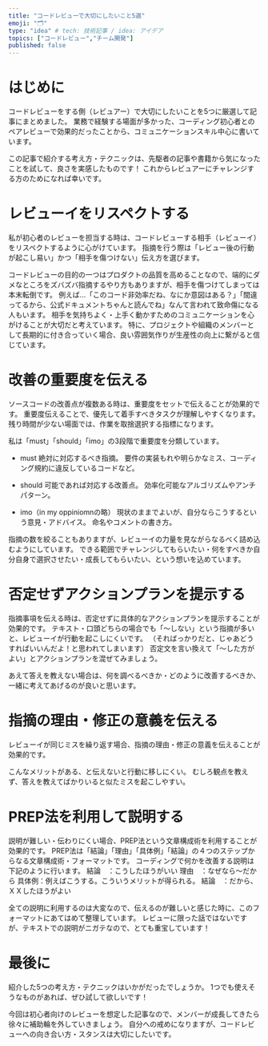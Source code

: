 ```yaml
---
title: "コードレビューで大切にしたいこと5選"
emoji: "🗂"
type: "idea" # tech: 技術記事 / idea: アイデア
topics: ["コードレビュー","チーム開発"]
published: false
---
```

# はじめに
コードレビューをする側（レビュアー）で大切にしたいことを5つに厳選して記事にまとめました。
業務で経験する場面が多かった、コーディング初心者とのペアレビューで効果的だったことから、コミュニケーションスキル中心に書いています。

この記事で紹介する考え方・テクニックは、先駆者の記事や書籍から気になったことを試して、良さを実感したものです！
これからレビュアーにチャレンジする方のためになれば幸いです。

# レビューイをリスペクトする
私が初心者のレビューを担当する時は、コードレビューする相手（レビューイ）をリスペクトするように心がけています。
指摘を行う際は「レビュー後の行動が起こし易い」かつ「相手を傷つけない」伝え方を選びます。

コードレビューの目的の一つはプロダクトの品質を高めることなので、端的にダメなところをズバズバ指摘するやり方もありますが、相手を傷つけてしまっては本末転倒です。
例えば...「このコード非効率だね、なにか意図はある？」「間違ってるから、公式ドキュメントちゃんと読んでね」なんて言われて致命傷になる人もいます。
相手を気持ちよく・上手く動かすためのコミュニケーションを心がけることが大切だと考えています。
特に、プロジェクトや組織のメンバーとして長期的に付き合っていく場合、良い雰囲気作りが生産性の向上に繋がると信じています。

# 改善の重要度を伝える
ソースコードの改善点が複数ある時は、重要度をセットで伝えることが効果的です。
重要度伝えることで、優先して着手すべきタスクが理解しやすくなります。
残り時間が少ない場面では、作業を取捨選択する指標になります。

私は「must」「should」「imo」の3段階で重要度を分類しています。

* must
絶対に対応するべき指摘。
要件の実装もれや明らかなミス、コーディング規約に違反しているコードなど。

* should
可能であれば対応する改善点。
効率化可能なアルゴリズムやアンチパターン。

* imo（in my oppiniomnの略）
現状のままでよいが、自分ならこうするという意見・アドバイス。
命名やコメントの書き方。

指摘の数を絞ることもありますが、レビューイの力量を見ながらなるべく詰め込むようにしています。
できる範囲でチャレンジしてもらいたい・何をすべきか自分自身で選択させたい・成長してもらいたい、という想いを込めています。

# 否定せずアクションプランを提示する
指摘事項を伝える時は、否定せずに具体的なアクションプランを提示することが効果的です。
テキスト・口頭どちらの場合でも「～しない」という指摘が多いと、レビューイが行動を起こしにくいです。
（そればっかりだと、じゃあどうすればいいんだよ！と思われてしまいます）
否定文を言い換えて「～した方がよい」とアクションプランを混ぜてみましょう。

あえて答えを教えない場合は、何を調べるべきか・どのように改善するべきか、一緒に考えてあげるのが良いと思います。

# 指摘の理由・修正の意義を伝える
レビューイが同じミスを繰り返す場合、指摘の理由・修正の意義を伝えることが効果的です。

こんなメリットがある、と伝えないと行動に移しにくい。
むしろ観点を教えず、答えを教えてばかりいると似たミスを起こしやすい。

# PREP法を利用して説明する
説明が難しい・伝わりにくい場合、PREP法という文章構成術を利用することが効果的です。
PREP法は「結論」「理由」「具体例」「結論」の４つのステップからなる文章構成術・フォーマットです。
コーディングで何かを改善する説明は下記のように行います。
結論　：こうしたほうがいい
理由　：なぜなら～だから
具体例：例えばこうする。こういうメリットが得られる。
結論　：だから、ＸＸしたほうがよい

全ての説明に利用するのは大変なので、伝えるのが難しいと感じた時に、このフォーマットにあてはめて整理しています。
レビューに限った話ではないですが、テキストでの説明がニガテなので、とても重宝しています！

# 最後に
紹介した5つの考え方・テクニックはいかがだったでしょうか。
1つでも使えそうなものがあれば、ぜひ試して欲しいです！

今回は初心者向けのレビューを想定した記事なので、メンバーが成長してきたら徐々に補助輪を外していきましょう。
自分への戒めになりますが、コードレビューへの向き合い方・スタンスは大切にしたいです。
